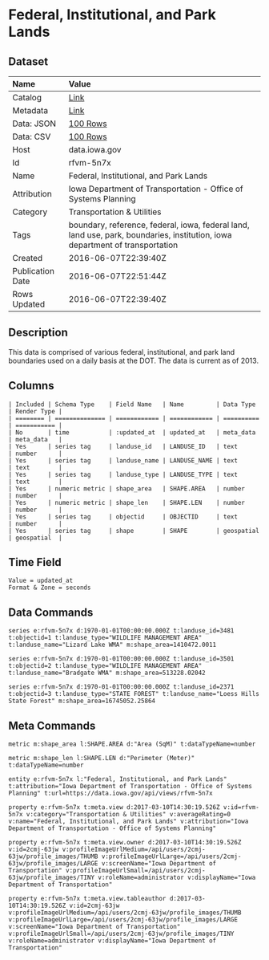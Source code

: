 # Federal, Institutional, and Park Lands

## Dataset

| Name | Value |
| :--- | :---- |
| Catalog | [Link](https://catalog.data.gov/dataset/federal-institutional-and-park-lands) |
| Metadata | [Link](https://data.iowa.gov/api/views/rfvm-5n7x) |
| Data: JSON | [100 Rows](https://data.iowa.gov/api/views/rfvm-5n7x/rows.json?max_rows=100) |
| Data: CSV | [100 Rows](https://data.iowa.gov/api/views/rfvm-5n7x/rows.csv?max_rows=100) |
| Host | data.iowa.gov |
| Id | rfvm-5n7x |
| Name | Federal, Institutional, and Park Lands |
| Attribution | Iowa Department of Transportation - Office of Systems Planning |
| Category | Transportation & Utilities |
| Tags | boundary, reference, federal, iowa, federal land, land use, park, boundaries, institution, iowa department of transportation |
| Created | 2016-06-07T22:39:40Z |
| Publication Date | 2016-06-07T22:51:44Z |
| Rows Updated | 2016-06-07T22:39:40Z |

## Description

This data is comprised of various federal, institutional, and park land boundaries used on a daily basis at the DOT. The data is current as of 2013.

## Columns

```ls
| Included | Schema Type    | Field Name   | Name         | Data Type  | Render Type |
| ======== | ============== | ============ | ============ | ========== | =========== |
| No       | time           | :updated_at  | updated_at   | meta_data  | meta_data   |
| Yes      | series tag     | landuse_id   | LANDUSE_ID   | text       | number      |
| Yes      | series tag     | landuse_name | LANDUSE_NAME | text       | text        |
| Yes      | series tag     | landuse_type | LANDUSE_TYPE | text       | text        |
| Yes      | numeric metric | shape_area   | SHAPE.AREA   | number     | number      |
| Yes      | numeric metric | shape_len    | SHAPE.LEN    | number     | number      |
| Yes      | series tag     | objectid     | OBJECTID     | text       | number      |
| Yes      | series tag     | shape        | SHAPE        | geospatial | geospatial  |
```

## Time Field

```ls
Value = updated_at
Format & Zone = seconds
```

## Data Commands

```ls
series e:rfvm-5n7x d:1970-01-01T00:00:00.000Z t:landuse_id=3481 t:objectid=1 t:landuse_type="WILDLIFE MANAGEMENT AREA" t:landuse_name="Lizard Lake WMA" m:shape_area=1410472.0011

series e:rfvm-5n7x d:1970-01-01T00:00:00.000Z t:landuse_id=3501 t:objectid=2 t:landuse_type="WILDLIFE MANAGEMENT AREA" t:landuse_name="Bradgate WMA" m:shape_area=513228.02042

series e:rfvm-5n7x d:1970-01-01T00:00:00.000Z t:landuse_id=2371 t:objectid=3 t:landuse_type="STATE FOREST" t:landuse_name="Loess Hills State Forest" m:shape_area=16745052.25864
```

## Meta Commands

```ls
metric m:shape_area l:SHAPE.AREA d:"Area (SqM)" t:dataTypeName=number

metric m:shape_len l:SHAPE.LEN d:"Perimeter (Meter)" t:dataTypeName=number

entity e:rfvm-5n7x l:"Federal, Institutional, and Park Lands" t:attribution="Iowa Department of Transportation - Office of Systems Planning" t:url=https://data.iowa.gov/api/views/rfvm-5n7x

property e:rfvm-5n7x t:meta.view d:2017-03-10T14:30:19.526Z v:id=rfvm-5n7x v:category="Transportation & Utilities" v:averageRating=0 v:name="Federal, Institutional, and Park Lands" v:attribution="Iowa Department of Transportation - Office of Systems Planning"

property e:rfvm-5n7x t:meta.view.owner d:2017-03-10T14:30:19.526Z v:id=2cmj-63jw v:profileImageUrlMedium=/api/users/2cmj-63jw/profile_images/THUMB v:profileImageUrlLarge=/api/users/2cmj-63jw/profile_images/LARGE v:screenName="Iowa Department of Transportation" v:profileImageUrlSmall=/api/users/2cmj-63jw/profile_images/TINY v:roleName=administrator v:displayName="Iowa Department of Transportation"

property e:rfvm-5n7x t:meta.view.tableauthor d:2017-03-10T14:30:19.526Z v:id=2cmj-63jw v:profileImageUrlMedium=/api/users/2cmj-63jw/profile_images/THUMB v:profileImageUrlLarge=/api/users/2cmj-63jw/profile_images/LARGE v:screenName="Iowa Department of Transportation" v:profileImageUrlSmall=/api/users/2cmj-63jw/profile_images/TINY v:roleName=administrator v:displayName="Iowa Department of Transportation"
```